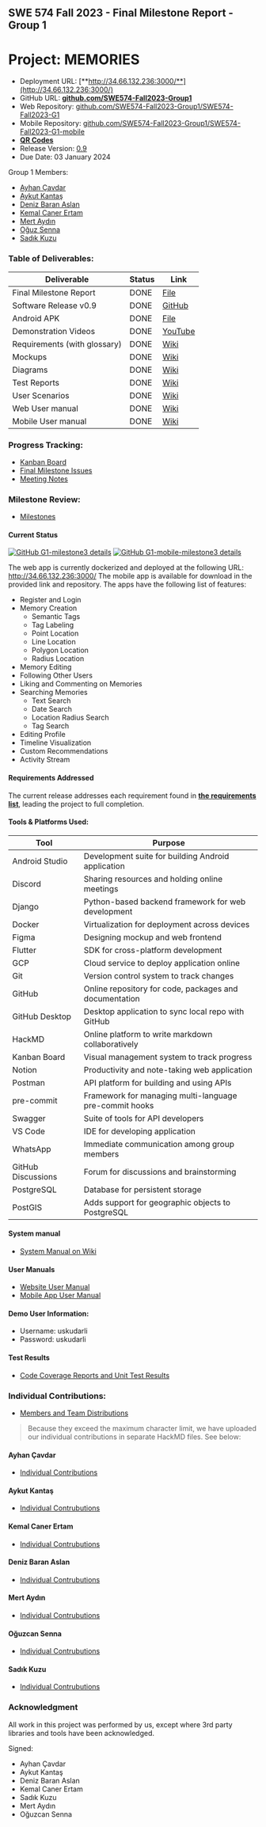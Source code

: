 ## SWE 574 Fall 2023 - Final Milestone Report - Group 1
# Project: MEMORIES
* Deployment URL: [**http://34.66.132.236:3000/**](http://34.66.132.236:3000/)
* GitHub URL: [**github.com/SWE574-Fall2023-Group1**](https://github.com/SWE574-Fall2023-Group1)
* Web Repository: [github.com/SWE574-Fall2023-Group1/SWE574-Fall2023-G1](https://github.com/SWE574-Fall2023-Group1/SWE574-Fall2023-G1)
* Mobile Repository: [github.com/SWE574-Fall2023-Group1/SWE574-Fall2023-G1-mobile](https://github.com/SWE574-Fall2023-Group1/SWE574-Fall2023-G1-mobile)
* [**QR Codes**](https://swe574-fall2023-group1.github.io/)
* Release Version: [0.9](https://github.com/SWE574-Fall2023-Group1/SWE574-Fall2023-G1/releases/tag/0.9)
* Due Date: 03 January 2024

Group 1 Members:
- [Ayhan Çavdar](https://github.com/ayhncvdr2)
- [Aykut Kantaş](https://github.com/aykutkantas)
- [Deniz Baran Aslan](https://github.com/dbaslan)
- [Kemal Caner Ertam](https://github.com/ckertam)
- [Mert Aydın](https://github.com/mert-aydin)
- [Oğuz Senna](https://github.com/oguzsenna)
- [Sadık Kuzu](https://github.com/sadikkuzu)

### Table of Deliverables:

| Deliverable | Status | Link |
|------|------------------|-------------------|
| Final Milestone Report | DONE | [File](https://github.com/SWE574-Fall2023-Group1/SWE574-Fall2023-G1/blob/main/final-deliverables/Group1-Final-Project-Report.md) |
| Software Release v0.9 | DONE | [GitHub](https://github.com/SWE574-Fall2023-Group1/SWE574-Fall2023-G1/releases/tag/0.9) |
| Android APK | DONE | [File](https://github.com/SWE574-Fall2023-Group1/SWE574-Fall2023-G1-mobile/releases/download/0.9/app-release-0.9.apk) |
| Demonstration Videos | DONE | [YouTube](https://www.youtube.com/playlist?list=PLFAyGH65Rf12B6hPViqXUkUl65kThbaEs) |
| Requirements (with glossary) | DONE | [Wiki](https://github.com/SWE574-Fall2023-Group1/SWE574-Fall2023-G1/wiki/Requirements) |
| Mockups | DONE | [Wiki](https://github.com/SWE574-Fall2023-Group1/SWE574-Fall2023-G1/wiki/Mockups-and-Storyboards) |
| Diagrams | DONE | [Wiki](https://github.com/SWE574-Fall2023-Group1/SWE574-Fall2023-G1/wiki/Diagrams) |
| Test Reports | DONE | [Wiki](https://github.com/SWE574-Fall2023-Group1/SWE574-Fall2023-G1/wiki/Testing) |
| User Scenarios | DONE | [Wiki](https://github.com/SWE574-Fall2023-Group1/SWE574-Fall2023-G1/wiki/User-Scenarios) |
| Web User manual | DONE | [Wiki](https://github.com/SWE574-Fall2023-Group1/SWE574-Fall2023-G1/wiki/Web-User-Manual)
| Mobile User manual | DONE | [Wiki](https://github.com/SWE574-Fall2023-Group1/SWE574-Fall2023-G1/wiki/Mobile-User-Manuel)


### Progress Tracking:
* [Kanban Board](https://github.com/orgs/SWE574-Fall2023-Group1/projects/1)
* [Final Milestone Issues](https://github.com/SWE574-Fall2023-Group1/SWE574-Fall2023-G1/milestone/4)
* [Meeting Notes](https://github.com/SWE574-Fall2023-Group1/SWE574-Fall2023-G1/wiki/Meeting-Notes)

### Milestone Review:
* [Milestones](https://github.com/SWE574-Fall2023-Group1/SWE574-Fall2023-G1/wiki/Milestones)

#### Current Status

[![GitHub G1-milestone3 details](https://img.shields.io/github/milestones/progress/SWE574-Fall2023-Group1/SWE574-Fall2023-G1/4?label=G1-final-milestone)](https://github.com/SWE574-Fall2023-Group1/SWE574-Fall2023-G1/milestone/4)
[![GitHub G1-mobile-milestone3 details](https://img.shields.io/github/milestones/progress/SWE574-Fall2023-Group1/SWE574-Fall2023-G1-mobile/3?label=G1-mobile-final-milestone)](https://github.com/SWE574-Fall2023-Group1/SWE574-Fall2023-G1-mobile/milestone/3)

The web app is currently dockerized and deployed at the following URL: http://34.66.132.236:3000/ The mobile app is available for download in the provided link and repository. The apps have the following list of features:

- Register and Login
- Memory Creation
  - Semantic Tags
  - Tag Labeling
  - Point Location
  - Line Location
  - Polygon Location
  - Radius Location
- Memory Editing
- Following Other Users
- Liking and Commenting on Memories
- Searching Memories
  - Text Search
  - Date Search
  - Location Radius Search
  - Tag Search
- Editing Profile
- Timeline Visualization
- Custom Recommendations
- Activity Stream

#### Requirements Addressed

The current release addresses each requirement found in [**the requirements list**](https://github.com/SWE574-Fall2023-Group1/SWE574-Fall2023-G1/wiki/Requirements), leading the project to full completion.


#### Tools & Platforms Used:

| **Tool** | **Purpose** |
| -------- | ----------- |
| Android Studio | Development suite for building Android application |
| Discord | Sharing resources and holding online meetings |
| Django | Python-based backend framework for web development |
| Docker | Virtualization for deployment across devices |
| Figma | Designing mockup and web frontend |
| Flutter | SDK for cross-platform development |
| GCP | Cloud service to deploy application online |
| Git | Version control system to track changes |
| GitHub | Online repository for code, packages and documentation |
| GitHub Desktop | Desktop application to sync local repo with GitHub |
| HackMD | Online platform to write markdown collaboratively |
| Kanban Board | Visual management system to track progress |
| Notion | Productivity and note-taking web application |
| Postman | API platform for building and using APIs |
| pre-commit | Framework for managing multi-language pre-commit hooks |
| Swagger | Suite of tools for API developers |
| VS Code | IDE for developing application |
| WhatsApp | Immediate communication among group members |
| GitHub Discussions | Forum for discussions and brainstorming |
| PostgreSQL | Database for persistent storage |
| PostGIS | Adds support for geographic objects to PostgreSQL |

#### System manual
* [System Manual on Wiki](https://github.com/SWE574-Fall2023-Group1/SWE574-Fall2023-G1/wiki/System-Manual)

#### User Manuals
* [Website User Manual](https://github.com/SWE574-Fall2023-Group1/SWE574-Fall2023-G1/wiki/Web-User-Manual)
* [Mobile App User Manual](https://github.com/SWE574-Fall2023-Group1/SWE574-Fall2023-G1/wiki/Mobile-User-Manuel)

#### Demo User Information:
* Username: uskudarli
* Password: uskudarli

#### Test Results

* [Code Coverage Reports and Unit Test Results](https://github.com/SWE574-Fall2023-Group1/SWE574-Fall2023-G1/wiki/Testing)

### Individual Contributions:

* [Members and Team Distributions](https://github.com/SWE574-Fall2023-Group1/SWE574-Fall2023-G1/wiki/Team-Members)

> Because they exceed the maximum character limit, we have uploaded our individual contributions in separate HackMD files. See below:

#### Ayhan Çavdar

* [Individual Contributions](https://hackmd.io/@EUI-vAvBRayr2ycu3uY52Q/r1DIVWxda/edit)

#### Aykut Kantaş

* [Individual Contrubutions](https://hackmd.io/@aykutkantas/Bk0qnnWOT)

#### Kemal Caner Ertam

* [Individual Contrubutions](https://hackmd.io/@cano1496/B1bTtu6PT)

#### Deniz Baran Aslan

* [Individual Contrubutions](https://hackmd.io/P2agmJfgQrii1TYcrC71PA)

#### Mert Aydın

* [Individual Contrubutions](https://hackmd.io/@mertaydin/Sky0STe_6)

#### Oğuzcan Senna

* [Individual Contrubutions](https://hackmd.io/@UnSi7TvNTlytuZcaAsl17g/B15lcuavT)


#### Sadık Kuzu

* [Individual Contrubutions](https://hackmd.io/@sadikkuzu/SJuHpjJ_T)

### Acknowledgment

All work in this project was performed by us, except where 3rd party libraries and tools have been acknowledged.

Signed:
* Ayhan Çavdar
* Aykut Kantaş
* Deniz Baran Aslan
* Kemal Caner Ertam
* Sadık Kuzu
* Mert Aydın
* Oğuzcan Senna
